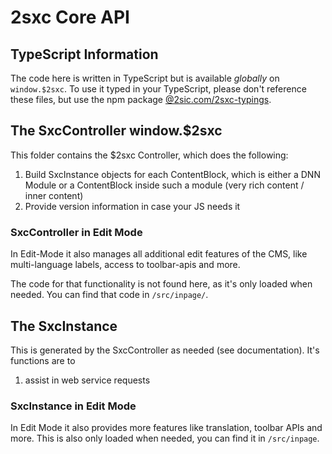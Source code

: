 ﻿# 2sxc Core API

## TypeScript Information
The code here is written in TypeScript but is available _globally_ on `window.$2sxc`. 
To use it typed in your TypeScript, please don't reference these files, but use the npm package [@2sic.com/2sxc-typings](https://www.npmjs.com/package/@2sic.com/sxc-angular).



## The SxcController window.$2sxc
This folder contains the $2sxc Controller, which does the following:

1. Build SxcInstance objects for each ContentBlock, which is either a DNN Module or a ContentBlock inside such a module (very rich content / inner content)
2. Provide version information in case your JS needs it

### SxcController in Edit Mode
In Edit-Mode it also manages all additional edit features of the CMS, like multi-language labels, access to toolbar-apis and more. 

The code for that functionality is not found here, as it's only loaded when needed. You can find that code in `/src/inpage/`.



## The SxcInstance
This is generated by the SxcController as needed (see documentation). It's functions are to

1. assist in web service requests

### SxcInstance in Edit Mode
In Edit Mode it also provides more features like translation, toolbar APIs and more. This is also only loaded when needed, you can find it in `/src/inpage`.